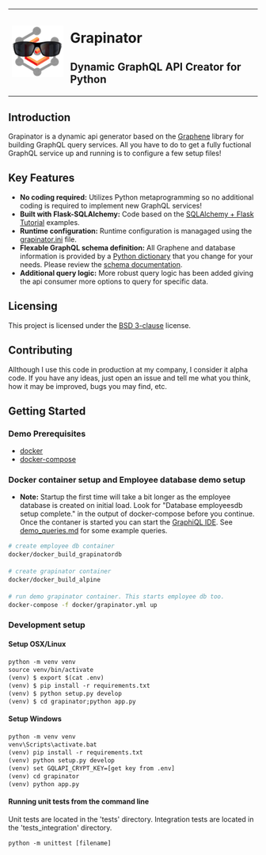 <table border="0">
<tr>
<td><img src="GraphinatorLogoTrans.png"></td>
<td>
<h1>Grapinator</h1>
<h2>Dynamic GraphQL API Creator for Python</h2>
</td>
</tr>
</table>

## Introduction
Grapinator is a dynamic api generator based on the [Graphene](http://graphene-python.org) library for building GraphQL query services.  All you have to do to get a fully fuctional GraphQL service up and running is to configure a few setup files!  

## Key Features
- **No coding required:** Utilizes Python metaprogramming so no additional coding is required to implement new GraphQL services!
- **Built with Flask-SQLAlchemy:** Code based on the [SQLAlchemy + Flask Tutorial](http://docs.graphene-python.org/projects/sqlalchemy/en/latest/tutorial/) examples.
- **Runtime configuration:** Runtime configuration is managaged using the [grapinator.ini](grapinator/resources/grapinator.ini) file. 
- **Flexable GraphQL schema definition:** All Graphene and database information is provided by a [Python dictionary](grapinator/resources/schema.dct) that you change for your needs. Please review the [schema documentation](docs/schema_docs.md).
- **Additional query logic:** More robust query logic has been added giving the api consumer more options to query for specific data.

## Licensing
This project is licensed under the [BSD 3-clause](License.txt) license.

## Contributing
Allthough I use this code in production at my company, I consider it alpha code.  If you have any ideas, just open an issue and tell me what you think, how it may be improved, bugs you may find, etc.

## Getting Started

### Demo Prerequisites
- [docker](https://docs.docker.com/install/)
- [docker-compose](https://docs.docker.com/compose/install/) 

### Docker container setup and Employee database demo setup
- **Note:** Startup the first time will take a bit longer as the employee database is created on initial load.  Look for "Database employeesdb setup complete." in the output of docker-compose before you continue.  Once the contaner is started you can start the [GraphiQL IDE](https://localhost:8443/employees/gql).  See [demo_queries.md](docs/demo_queries.md) for some example queries.
```sh
# create employee db container
docker/docker_build_grapinatordb

# create grapinator container
docker/docker_build_alpine

# run demo grapinator container. This starts employee db too.
docker-compose -f docker/grapinator.yml up
```
### Development setup
#### Setup OSX/Linux
```
python -m venv venv
source venv/bin/activate
(venv) $ export $(cat .env)
(venv) $ pip install -r requirements.txt
(venv) $ python setup.py develop
(venv) $ cd grapinator;python app.py
```

#### Setup Windows
```
python -m venv venv
venv\Scripts\activate.bat
(venv) pip install -r requirements.txt
(venv) python setup.py develop
(venv) set GQLAPI_CRYPT_KEY=[get key from .env]
(venv) cd grapinator
(venv) python app.py
```

#### Running unit tests from the command line
Unit tests are located in the 'tests' directory.
Integration tests are located in the 'tests_integration' directory.
```
python -m unittest [filename]
```
